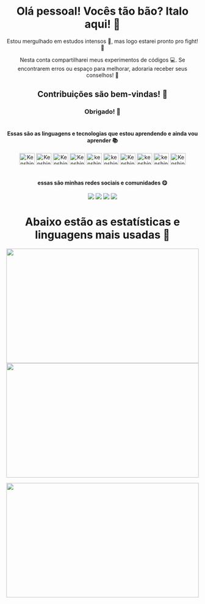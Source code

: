 <h1 align="center">Olá pessoal! Vocês tão bão? Italo aqui! 👋</h1>
<div align="center">
Estou mergulhado em estudos intensos 📖, mas logo estarei pronto pro fight! 🎉

Nesta conta compartilharei meus experimentos de códigos 💻. Se encontrarem erros ou espaço para melhorar, adoraria receber seus conselhos! 🤔

## Contribuições são bem-vindas! 🤝

### Obrigado! 🙏
</div>

#

<h4 align="center">Essas são as linguagens e tecnologias que estou aprendendo e ainda vou aprender 📚</h4>
<div align="center">
  <img align="center" alt="Kenshin html5" height="30" width="40" src="https://cdn.jsdelivr.net/gh/devicons/devicon@latest/icons/html5/html5-original.svg">
  
  <img align="center" alt="Kenshin css3" height="30" width="40" src="https://cdn.jsdelivr.net/gh/devicons/devicon@latest/icons/css3/css3-original.svg">
  
  <img align="center" alt="Kenshin javascript" height="30" width="40" src="https://cdn.jsdelivr.net/gh/devicons/devicon@latest/icons/javascript/javascript-original.svg">
   
   <img align="center" alt="Kenshin San typescript" height="30" width="40" src="https://cdn.jsdelivr.net/gh/devicons/devicon@latest/icons/typescript/typescript-original.svg" />
    
   <img align="center" alt="kenshin WordPress" height="30" width="40" src="https://cdn.jsdelivr.net/gh/devicons/devicon@latest/icons/wordpress/wordpress-plain.svg" />
          
   <img align="center" alt="kenshin vscode" height="30" width="40" src="https://cdn.jsdelivr.net/gh/devicons/devicon@latest/icons/visualstudio/visualstudio-original.svg" />
          
          
   <img align="center" alt="Kenshin san react" height="30" width="40" src="https://cdn.jsdelivr.net/gh/devicons/devicon@latest/icons/react/react-original.svg" />
          
   <img align="center" alt="kenshin angular" height="30" width="40"  src="https://cdn.jsdelivr.net/gh/devicons/devicon@latest/icons/angular/angular-original.svg" />
    
   <img align="center" alt="kenshin Android studio" height="30" width="40" src="https://cdn.jsdelivr.net/gh/devicons/devicon@latest/icons/androidstudio/androidstudio-original.svg" />
   <img  align="center" alt="Kenshin Android" height="30" width="40" src="https://cdn.jsdelivr.net/gh/devicons/devicon@latest/icons/android/android-original.svg">
</div>

#

<h4 align="center">essas são minhas redes sociais e comunidades 😋</h4>

<div align="center"> 
<a href="https://youtube.com/@kenshin-seigi?si=UzUtOO-FH1-8KpCq" target="_blank"><img src="https://img.shields.io/badge/YouTube-FF0000?style=for-the-badge&logo=youtube&logoColor=white" target="_blank"></a>
<a href="https://discord.gg/yGFxBgzu" target="_blank"><img src="https://img.shields.io/badge/Discord-7289DA?style=for-the-badge&logo=discord&logoColor=white" target="_blank"></a>
<a href = "mailto:kenshin.seigi@gmail.com"><img src="https://img.shields.io/badge/Gmail-D14836?style=for-the-badge&logo=gmail&logoColor=white"></a>
<a href="https://geek-pantheon.tech/"><img src="https://img.shields.io/badge/Blogger-FF5722?style=for-the-badge&logo=blogger&logoColor=white"></a>
</div>

#

<h1 align="center">Abaixo estão as estatísticas e linguagens mais usadas 🚨</h1>
<div>
  <a href="https://github.com/kenshin-seigi/github-readme-stats">
    <img height="300" width="100%" src="https://github-readme-stats.vercel.app/api?username=kenshin-seigi&show_icons=true&ring_color=ffffff&text_bold=true&rank_icon=github&bg_color=000000&title_color=dc143c&text_color=dc143c&icon_color=ffffff&border_color=dc143c&locale=pt-br" />
  </a>
  
  <a href="https://github.com/kenshin-seigi/convoychat">
    <img height="300" width="100%" src="https://github-readme-stats.vercel.app/api/top-langs/?username=kenshin-seigi&layout=compact&size_weight=0.5&count_weight=0.5&langs_count=8&title_color=dc143c&text_color=dc143c&bg_color=ffffff&icon_color=ffffff&border_color=dc143c&locale=pt-br" />
  </a>

  <a hreff="https://github-readme-stats.vercel.app/api/top-langs/?username=kenshin-seigi&layout=compact&theme=dark&title_color=dc143c&text_color=dc143c&bg_color=000000&icon_color=dc143c&border_color=dc143c&locale=pt-br"> <img height="300" width="100%" src="https://github-readme-streak-stats.herokuapp.com/?user=kenshin-seigi"/></a>
</div>
